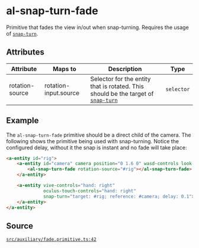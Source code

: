 # al-snap-turn-fade
Primitive that fades the view in/out when snap-turning. Requires the usage of [`snap-turn`](../movement/snap-turn.component.md).

## Attributes
| Attribute | Maps to | Description | Type |
|-----------|---------|-------------|------|
| rotation-source | rotation-input.source | Selector for the entity that is rotated. This should be the target of [`snap-turn`](../movement/snap-turn.component.md) | `selector` |



## Example
The `al-snap-turn-fade` primitive should be a direct child of the camera. The following shows
the primitive being used with snap-turning. Notice the configured delay, without it the snap
is instant and no fade will take place:
```HTML
<a-entity id="rig">
    <a-entity id="camera" camera position="0 1.6 0" wasd-controls look-controls>
        <al-snap-turn-fade rotation-source="#rig"></al-snap-turn-fade>
    </a-entity>

    <a-entity vive-controls="hand: right"
              oculus-touch-controls="hand: right"
              snap-turn="target: #rig; reference: #camera; delay: 0.1">
    </a-entity>
</a-entity>
```

## Source
[`src/auxiliary/fade.primitive.ts:42`](https://github.com/mrxz/aframe-locomotion/blob/9cb6c95/src/auxiliary/fade.primitive.ts#L42)
